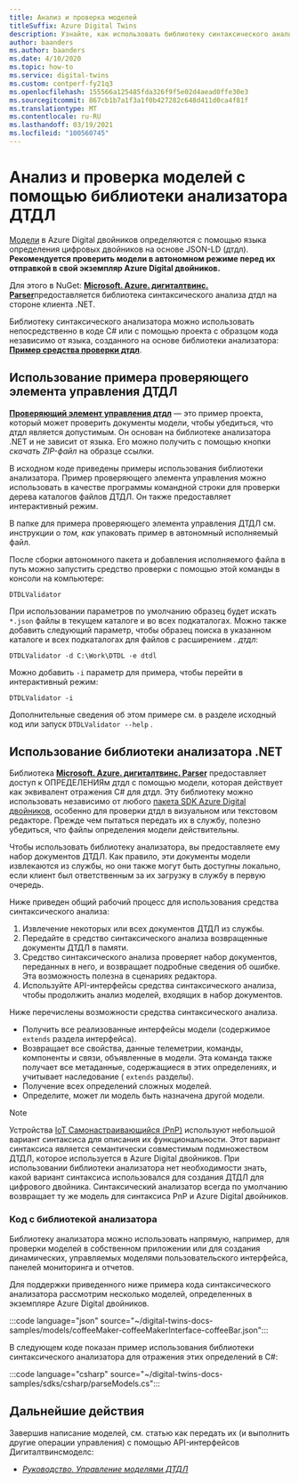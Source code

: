```yaml
---
title: Анализ и проверка моделей
titleSuffix: Azure Digital Twins
description: Узнайте, как использовать библиотеку синтаксического анализатора для анализа моделей ДТДЛ.
author: baanders
ms.author: baanders
ms.date: 4/10/2020
ms.topic: how-to
ms.service: digital-twins
ms.custom: contperf-fy21q3
ms.openlocfilehash: 155566a125485fda326f9f5e02d4aead0ffe30e3
ms.sourcegitcommit: 867cb1b7a1f3a1f0b427282c648d411d0ca4f81f
ms.translationtype: MT
ms.contentlocale: ru-RU
ms.lasthandoff: 03/19/2021
ms.locfileid: "100560745"
---
```

# <a name="parse-and-validate-models-with-the-dtdl-parser-library"></a>Анализ и проверка моделей с помощью библиотеки анализатора ДТДЛ

[Модели](concepts-models.md) в Azure Digital двойников определяются с помощью языка определения цифровых двойников на основе JSON-LD (дтдл). **Рекомендуется проверить модели в автономном режиме перед их отправкой в свой экземпляр Azure Digital двойников.**

Для этого в NuGet: [**Microsoft. Azure. дигиталтвинс. Parser**](https://nuget.org/packages/Microsoft.Azure.DigitalTwins.Parser/)предоставляется библиотека синтаксического анализа дтдл на стороне клиента .NET. 

Библиотеку синтаксического анализатора можно использовать непосредственно в коде C# или с помощью проекта с образцом кода независимо от языка, созданного на основе библиотеки анализатора: [**Пример средства проверки дтдл**](/samples/azure-samples/dtdl-validator/dtdl-validator).

## <a name="use-the-dtdl-validator-sample"></a>Использование примера проверяющего элемента управления ДТДЛ

[**Проверяющий элемент управления дтдл**](/samples/azure-samples/dtdl-validator/dtdl-validator) — это пример проекта, который может проверить документы модели, чтобы убедиться, что дтдл является допустимым. Он основан на библиотеке анализатора .NET и не зависит от языка. Его можно получить с помощью кнопки *скачать ZIP-файл* на образце ссылки.

В исходном коде приведены примеры использования библиотеки анализатора. Пример проверяющего элемента управления можно использовать в качестве программы командной строки для проверки дерева каталогов файлов ДТДЛ. Он также предоставляет интерактивный режим.

В папке для примера проверяющего элемента управления ДТДЛ см. инструкции о *том, как* упаковать пример в автономный исполняемый файл.

После сборки автономного пакета и добавления исполняемого файла в путь можно запустить средство проверки с помощью этой команды в консоли на компьютере:

```cmd/sh
DTDLValidator
```

При использовании параметров по умолчанию образец будет искать `*.json` файлы в текущем каталоге и во всех подкаталогах. Можно также добавить следующий параметр, чтобы образец поиска в указанном каталоге и всех подкаталогах для файлов с расширением *. дтдл*:

```cmd/sh
DTDLValidator -d C:\Work\DTDL -e dtdl 
```

Можно добавить `-i` параметр для примера, чтобы перейти в интерактивный режим:

```cmd/sh
DTDLValidator -i
```

Дополнительные сведения об этом примере см. в разделе исходный код или запуск `DTDLValidator --help` .

## <a name="use-the-net-parser-library"></a>Использование библиотеки анализатора .NET 

Библиотека [**Microsoft. Azure. дигиталтвинс. Parser**](https://nuget.org/packages/Microsoft.Azure.DigitalTwins.Parser/) предоставляет доступ к ОПРЕДЕЛЕНИЯм дтдл с помощью модели, которая действует как эквивалент отражения C# для дтдл. Эту библиотеку можно использовать независимо от любого [пакета SDK Azure Digital двойников](how-to-use-apis-sdks.md), особенно для проверки дтдл в визуальном или текстовом редакторе. Прежде чем пытаться передать их в службу, полезно убедиться, что файлы определения модели действительны.

Чтобы использовать библиотеку анализатора, вы предоставляете ему набор документов ДТДЛ. Как правило, эти документы модели извлекаются из службы, но они также могут быть доступны локально, если клиент был ответственным за их загрузку в службу в первую очередь. 

Ниже приведен общий рабочий процесс для использования средства синтаксического анализа:
1. Извлечение некоторых или всех документов ДТДЛ из службы.
2. Передайте в средство синтаксического анализа возвращенные документы ДТДЛ в памяти.
3. Средство синтаксического анализа проверяет набор документов, переданных в него, и возвращает подробные сведения об ошибке. Эта возможность полезна в сценариях редактора.
4. Используйте API-интерфейсы средства синтаксического анализа, чтобы продолжить анализ моделей, входящих в набор документов. 

Ниже перечислены возможности средства синтаксического анализа.
* Получить все реализованные интерфейсы модели (содержимое `extends` раздела интерфейса).
* Возвращает все свойства, данные телеметрии, команды, компоненты и связи, объявленные в модели. Эта команда также получает все метаданные, содержащиеся в этих определениях, и учитывает наследование ( `extends` разделы).
* Получение всех определений сложных моделей.
* Определите, может ли модель быть назначена другой модели.

> [!NOTE]
> Устройства [IoT Самонастраивающийся (PnP)](../iot-pnp/overview-iot-plug-and-play.md) используют небольшой вариант синтаксиса для описания их функциональности. Этот вариант синтаксиса является семантически совместимым подмножеством ДТДЛ, которое используется в Azure Digital двойников. При использовании библиотеки анализатора нет необходимости знать, какой вариант синтаксиса использовался для создания ДТДЛ для цифрового двойника. Синтаксический анализатор всегда по умолчанию возвращает ту же модель для синтаксиса PnP и Azure Digital двойников.

### <a name="code-with-the-parser-library"></a>Код с библиотекой анализатора

Библиотеку анализатора можно использовать напрямую, например, для проверки моделей в собственном приложении или для создания динамических, управляемых моделями пользовательского интерфейса, панелей мониторинга и отчетов.

Для поддержки приведенного ниже примера кода синтаксического анализатора рассмотрим несколько моделей, определенных в экземпляре Azure Digital двойников.

:::code language="json" source="~/digital-twins-docs-samples/models/coffeeMaker-coffeeMakerInterface-coffeeBar.json":::

В следующем коде показан пример использования библиотеки синтаксического анализатора для отражения этих определений в C#:

:::code language="csharp" source="~/digital-twins-docs-samples/sdks/csharp/parseModels.cs":::

## <a name="next-steps"></a>Дальнейшие действия

Завершив написание моделей, см. статью как передать их (и выполнить другие операции управления) с помощью API-интерфейсов Дигиталтвинсмоделс:
* [*Руководство. Управление моделями ДТДЛ*](how-to-manage-model.md)